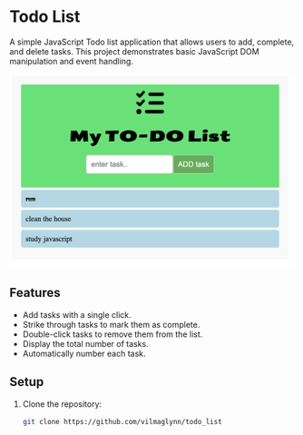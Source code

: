 # Todo List

A simple JavaScript Todo list application that allows users to add, complete, and delete tasks. This project demonstrates basic JavaScript DOM manipulation and event handling.

![Todo List Screenshot](./images/todo.png)

## Features

- Add tasks with a single click.
- Strike through tasks to mark them as complete.
- Double-click tasks to remove them from the list.
- Display the total number of tasks.
- Automatically number each task.

## Setup

1. Clone the repository:
   ```sh
   git clone https://github.com/vilmaglynn/todo_list
   ```
